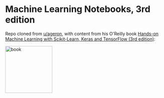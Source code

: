 Machine Learning Notebooks, 3rd edition
=================================

Repo cloned from [u/ageron](https://github.com/ageron), with content from his O'Reilly book [Hands-on Machine Learning with Scikit-Learn, Keras and TensorFlow (3rd edition)](https://homl.info/er3):

<a href="https://homl.info/er3"><img src="https://learning.oreilly.com/library/cover/9781098125967/300w/" title="book" width="150" border="0" /></a>

